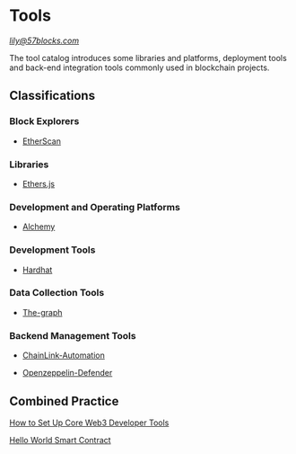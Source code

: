 # Tools

*lily@57blocks.com*

The tool catalog introduces some libraries and platforms, deployment tools and back-end integration tools commonly used in blockchain projects.

## Classifications

### Block Explorers

- [EtherScan](./etherScan.md)

### Libraries

- [Ethers.js](./ethers.md)

### Development and Operating Platforms

- [Alchemy](./alchemy.md)

### Development Tools

- [Hardhat](./hardHat.md)

### Data Collection Tools

- [The-graph](./the-graph.md)

### Backend Management Tools

- [ChainLink-Automation](./chainlink-automation.md)
 
- [Openzeppelin-Defender](./openzeppelin-defender.md)



## Combined Practice

[How to Set Up Core Web3 Developer Tools](https://docs.alchemy.com/docs/how-to-set-up-core-web3-developer-tools)

[Hello World Smart Contract](https://docs.alchemy.com/docs/hello-world-smart-contract)


